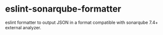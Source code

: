 # eslint-sonarqube-formatter
eslint formatter to output JSON in a format compatible with sonarqube 7.4+ external analyzer.
